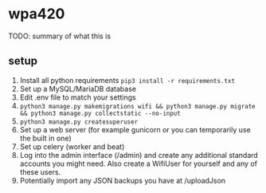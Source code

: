 # wpa420

TODO: summary of what this is

## setup
1. Install all python requirements `pip3 install -r requirements.txt`
2. Set up a MySQL/MariaDB database
3. Edit .env file to match your settings
4. `python3 manage.py makemigrations wifi && python3 manage.py migrate && python3 manage.py collectstatic --no-input`
5. `python3 manage.py createsuperuser`
6. Set up a web server (for example gunicorn or you can temporarily use the built in one)
7. Set up celery (worker and beat)
8. Log into the admin interface (/admin) and create any additional standard accounts you might need. Also create a WifiUser for yourself and any of these users.
9. Potentially import any JSON backups you have at /uploadJson
